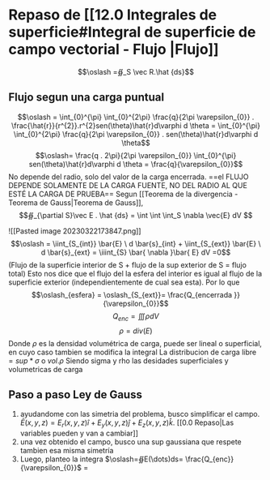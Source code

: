 # Repaso de [[12.0 Integrales de superficie#Integral de superficie de campo vectorial - Flujo |Flujo]]
$$\oslash =∯_S \vec R.\hat {ds}$$
## Flujo segun una carga puntual
$$\oslash = \int_{0}^{\pi} \int_{0}^{2\pi}    \frac{q}{2\pi \varepsilon_{0}} . \frac{\hat{r}}{r^{2}}.r^{2}sen(\theta)\hat{r}d\varphi d \theta = \int_{0}^{\pi} \int_{0}^{2\pi} \frac{q}{2\pi \varepsilon_{0}} . sen(\theta)\hat{r}d\varphi d \theta$$
$$\oslash=  \frac{q . 2\pi}{2\pi \varepsilon_{0}} \int_{0}^{\pi}  sen(\theta)\hat{r}d\varphi d \theta = \frac{q}{\varepsilon_{0}}$$
No depende del radio, solo del valor de la carga encerrada.
==el FLUJO DEPENDE SOLAMENTE DE LA CARGA FUENTE, NO DEL RADIO AL QUE ESTÉ LA CARGA DE PRUEBA==
Segun [[Teorema de la divergencia - Teorema de Gauss|Teorema de Gauss]],
$$∯_{\partial S}\vec E . \hat  {ds} = \int \int \int_S \nabla \vec{E}  dV $$



![[Pasted image 20230322173847.png]]
$$\oslash = \iint_{S_{int}} \bar{E} \ d \bar{s}_{int} + \iint_{S_{ext}} \bar{E} \ d \bar{s}_{ext} = \iiint_{S} \bar{ \nabla }\bar{ E} dV =0$$
(Flujo de la superficie interior de S + flujo de la sup exterior de S  = flujo total)
Esto nos dice que el flujo del la esfera del interior es igual al flujo de la superficie exterior (independientemente de cual sea esta). 
Por lo que 
$$\oslash_{esfera} = \oslash_{S_{ext}}= \frac{Q_{encerrada }}{\varepsilon_{0}}$$
$$Q_{enc} = \iiint \rho dV$$
$$\rho = div(E)$$
Donde $\rho$ es la densidad volumétrica de carga, puede ser lineal o superficial, en cuyo caso tambien se modifica la integral
La distribucion de carga libre $=sup*\sigma$ o $vol.\rho$ Siendo sigma y rho las desidades superficiales y volumetricas de carga
## Paso a paso Ley de Gauss

1) ayudandome con las simetria del problema, busco simplificar el campo. $\bar{ E}{(x, y, z)}= E_{r}(x, y, z) \hat{ i} + E_{y}(x, y, z) \hat{ j} + E_{z }(x, y, z) \hat{ k}$. [[0.0 Repaso|Las variables pueden y van a cambiar]]
2) una vez obtenido el campo, busco una sup gaussiana que respete tambien esa misma simetría
3) Luego, planteo la integra $\oslash=∯E(\dots)ds= \frac{Q_{enc}}{\varepsilon_{0}}$ =